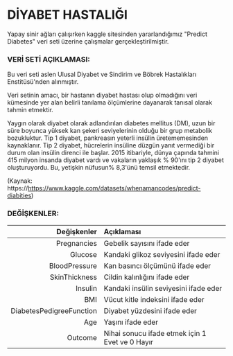 # DİYABET HASTALIĞI  

Yapay sinir ağları çalışırken kaggle sitesinden yararlandığımız "Predict Diabetes" veri seti üzerine çalışmalar gerçekleştirilmiştir.

### VERİ SETİ AÇIKLAMASI:

Bu veri seti aslen Ulusal Diyabet ve Sindirim ve Böbrek Hastalıkları Enstitüsü'nden alınmıştır.

Veri setinin amacı, bir hastanın diyabet hastası olup olmadığını veri kümesinde yer alan belirli tanılama ölçümlerine dayanarak tanısal olarak tahmin etmektir.

Yaygın olarak diyabet olarak adlandırılan diabetes mellitus (DM), uzun bir süre boyunca yüksek kan şekeri seviyelerinin olduğu bir grup metabolik bozukluktur. Tip 1 diyabet, pankreasın yeterli insülin üretememesinden kaynaklanır. Tip 2 diyabet, hücrelerin insüline düzgün yanıt vermediği bir durum olan insülin direnci ile başlar. 2015 itibariyle, dünya çapında tahmini 415 milyon insanda diyabet vardı ve vakaların yaklaşık % 90'ını tip 2 diyabet oluşturuyordu. Bu, yetişkin nüfusun% 8,3'ünü temsil etmektedir.

(Kaynak: https://<https://www.kaggle.com/datasets/whenamancodes/predict-diabities>)

### DEĞİŞKENLER:

| Değişkenler|Açıklaması| 
|------:|:-----|
|  Pregnancies |  Gebelik sayısını ifade eder |  
|  Glucose  |  Kandaki glikoz seviyesini ifade eder |  
|    BloodPressure |    Kan basıncı ölçümünü ifade eder |  
|   SkinThickness |  Cildin kalınlığını ifade eder  |  
|  Insulin |  Kandaki insülin seviyesini ifade eder |  
|   BMI  |    Vücut kitle indeksini ifade eder | 
|   DiabetesPedigreeFunction  |  Diyabet yüzdesini ifade eder |  
|  Age |  Yaşını ifade eder |  
|    Outcome  |    Nihai sonucu ifade etmek için 1 Evet ve 0 Hayır|
